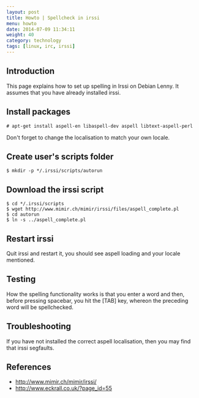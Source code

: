 ```yaml
---
layout: post
title: Howto | Spellcheck in irssi
menu: howto
date: 2014-07-09 11:34:11
weight: 40
category: technology
tags: [linux, irc, irssi]
---
```


## Introduction

This page explains how to set up spelling in Irssi on Debian Lenny.  It assumes that you have already installed irssi.

## Install packages

    # apt-get install aspell-en libaspell-dev aspell libtext-aspell-perl

Don't forget to change the localisation to match your own locale.

## Create user's scripts folder

    $ mkdir -p */.irssi/scripts/autorun

## Download the irssi script

    $ cd */.irssi/scripts
    $ wget http://www.mimir.ch/mimir/irssi/files/aspell_complete.pl
    $ cd autorun
    $ ln -s ../aspell_complete.pl

## Restart irssi

Quit irssi and restart it, you should see aspell loading and your locale mentioned.

## Testing

How the spelling functionality works is that you enter a word and then, before pressing spacebar, you hit the [TAB] key, whereon the preceding word will be spellchecked.

## Troubleshooting

If you have not installed the correct aspell localisation, then you may find that irssi segfaults.

## References

   * http://www.mimir.ch/mimir/irssi/
   * http://www.eckrall.co.uk/?page_id=55
